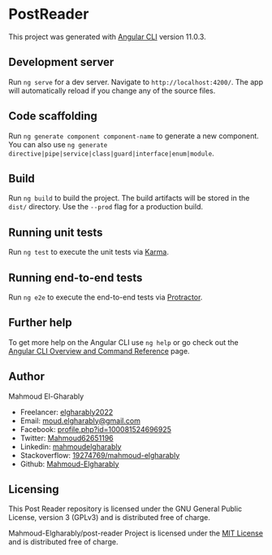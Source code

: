 # PostReader

This project was generated with [Angular CLI](https://github.com/angular/angular-cli) version 11.0.3.

## Development server

Run `ng serve` for a dev server. Navigate to `http://localhost:4200/`. The app will automatically reload if you change any of the source files.

## Code scaffolding

Run `ng generate component component-name` to generate a new component. You can also use `ng generate directive|pipe|service|class|guard|interface|enum|module`.

## Build

Run `ng build` to build the project. The build artifacts will be stored in the `dist/` directory. Use the `--prod` flag for a production build.

## Running unit tests

Run `ng test` to execute the unit tests via [Karma](https://karma-runner.github.io).

## Running end-to-end tests

Run `ng e2e` to execute the end-to-end tests via [Protractor](http://www.protractortest.org/).

## Further help

To get more help on the Angular CLI use `ng help` or go check out the [Angular CLI Overview and Command Reference](https://angular.io/cli) page.

## Author

Mahmoud El-Gharably

- Freelancer: [elgharably2022](https://www.freelancer.com/u/elgharably2022)
- Email: moud.elgharably@gmail.com
- Facebook: [profile.php?id=100081524696925](https://www.facebook.com/profile.php?id=100081524696925)
- Twitter: [Mahmoud62651196](https://twitter.com/Mahmoud62651196)
- Linkedin: [mahmoudelgharably](https://www.linkedin.com/in/mahmoudelgharably)
- Stackoverflow: [19274769/mahmoud-elgharably](https://stackoverflow.com/users/19274769/mahmoud-elgharably)
- Github: [Mahmoud-Elgharably](https://github.com/Mahmoud-Elgharably)

## Licensing

This Post Reader repository is licensed under the GNU General Public License, version 3 (GPLv3) and is distributed free of charge.

Mahmoud-Elgharably/post-reader Project is licensed under the [MIT License](https://github.com/Mahmoud-Elgharably/post-reader/blob/main/LICENSE) and is distributed free of charge.
